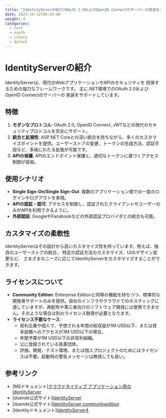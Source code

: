 ```yaml
---
title: "IdentitySeverの紹介(OAuth 2.0およびOpenID Connectのサーバーの実装をサポート)"
date: 2023-10-12T06:34:00
weight: 4
categories:
  - tech
  - oauth
  - csharp
  - dotnet
---
```


# IdentityServerの紹介

IdentityServerは、現代のWebアプリケーションやAPIのセキュリティを
担保するための強力なフレームワークです。
主に.NET環境でのOAuth 2.0およびOpenID Connectのサーバーの
実装をサポートしています。

## 特徴

1. **モダンなプロトコル**: OAuth 2.0, OpenID Connect, JWTなどの現代のセキュリティプロトコルを完全にサポート。
2. **統合と拡張性**: ASP.NET Coreとの深い統合を持ちながら、多くのカスタマイズポイントを提供。ユーザーストアの変更、トークンの生成方法、認証手段など、多岐にわたる拡張が可能です。
3. **APIの保護**: APIのエンドポイント保護と、適切なトークンに基づくアクセス制御が容易。

## 使用シナリオ

- **Single Sign-On/Single Sign-Out**: 複数のアプリケーション間での一度のログインやログアウトを実現。
- **APIの認証・認可**: アクセスを制御し、認証されたクライアントやユーザーのみがAPIを利用できるように。
- **外部認証**: GoogleやFacebookなどの外部認証プロバイダとの統合も可能。

## カスタマイズの柔軟性

IdentityServerはその設計から高いカスタマイズ性を持っています。例えば、独自のユーザーストアの統合、
特定の認証方法のカスタマイズ、UIのデザイン変更など、
さまざまなニーズに応じてIdentityServerをカスタマイズすることができます。

## ライセンスについて

- **Community Edition**: Enterprise Editionと同等の機能を持ちつつ、標準的な開発者サポートのみを提供。自社のインフラやクラウドでのホスティングに適していますが、再配布や第三者向けのソフトウェア開発には使用できません。そのような場合は別のライセンス取得が必要となります。
- **ライセンス不要なケース**:
  - 営利企業や個人で、予想される年間の総収益が1M USD以下、または資本設備へのアクセスが3M USD以下の場合。
  - 年間予算が1M USD以下の非営利組織。
  - 公に登録されている慈善団体。
  - 評価、開発、テスト環境、または個人プロジェクトのためにはライセンスは不要。起動時の警告メッセージは無視しても良い。

## 参考リンク

- [MSドキュメント][クラウドネイティブ アプリケーション用の IdentityServer](https://learn.microsoft.com/ja-jp/dotnet/architecture/cloud-native/identity-server)
- [duende公式サイト][IdentityServer](https://duendesoftware.com/products/identityserver)
- [duende公式サイト][IdentityServer communityedition](https://duendesoftware.com/products/communityedition)
- [Identityドキュメント][IdentityServer4](https://identityserver4-ja.readthedocs.io/ja/latest/)
